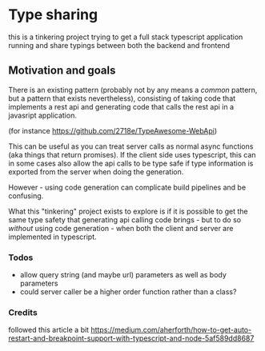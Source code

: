 # Type sharing

this is a tinkering project trying to get a full stack typescript application running and share typings between both the backend and frontend

## Motivation and goals

There is an existing pattern (probably not by any means a *common* pattern, but a pattern that exists nevertheless), consisting of taking code that implements a rest api and generating code that calls the rest api in a javasript application.
 
(for instance https://github.com/2718e/TypeAwesome-WebApi)

This can be useful as you can treat server calls as normal async functions (aka things that return promises). If the client side uses typescript, this
can in some cases also allow the api calls to be type safe if type information is exported from the server when doing the generation.

However - using code generation can complicate build pipelines and be confusing.

What this "tinkering" project exists to explore is if it is possible to get the same type safety that generating api calling code brings - but to do so *without* using code generation - when both the client and server are implemented in typescript.

### Todos

- allow query string (and maybe url) parameters as well as body parameters
- could server caller be a higher order function rather than a class? 

### Credits

followed this article a bit https://medium.com/aherforth/how-to-get-auto-restart-and-breakpoint-support-with-typescript-and-node-5af589dd8687